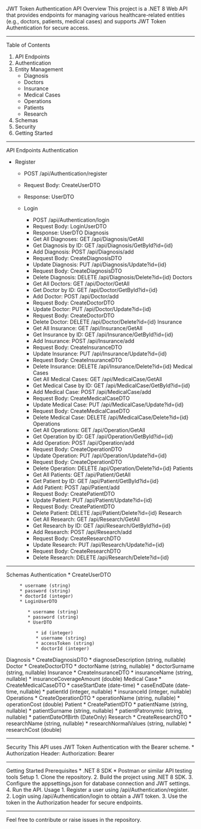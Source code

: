 JWT Token Authentication API
Overview
This project is a .NET 8 Web API that provides endpoints for managing various healthcare-related entities (e.g., doctors, patients, medical cases) and supports JWT Token Authentication for secure access.
________________


Table of Contents
1. API Endpoints
2. Authentication
3. Entity Management
   * Diagnosis
   * Doctors
   * Insurance
   * Medical Cases
   * Operations
   * Patients
   * Research
4. Schemas
5. Security
6. Getting Started
________________


API Endpoints
Authentication
* Register

   * POST /api/Authentication/register
   * Request Body: CreateUserDTO
   * Response: UserDTO
   * Login

      * POST /api/Authentication/login
      * Request Body: LoginUserDTO
      * Response: UserDTO
Diagnosis
      * Get All Diagnoses: GET /api/Diagnosis/GetAll
      * Get Diagnosis by ID: GET /api/Diagnosis/GetById?id={id}
      * Add Diagnosis: POST /api/Diagnosis/add
      * Request Body: CreateDiagnosisDTO
      * Update Diagnosis: PUT /api/Diagnosis/Update?id={id}
      * Request Body: CreateDiagnosisDTO
      * Delete Diagnosis: DELETE /api/Diagnosis/Delete?id={id}
Doctors
      * Get All Doctors: GET /api/Doctor/GetAll
      * Get Doctor by ID: GET /api/Doctor/GetById?id={id}
      * Add Doctor: POST /api/Doctor/add
      * Request Body: CreateDoctorDTO
      * Update Doctor: PUT /api/Doctor/Update?id={id}
      * Request Body: CreateDoctorDTO
      * Delete Doctor: DELETE /api/Doctor/Delete?id={id}
Insurance
      * Get All Insurance: GET /api/Insurance/GetAll
      * Get Insurance by ID: GET /api/Insurance/GetById?id={id}
      * Add Insurance: POST /api/Insurance/add
      * Request Body: CreateInsuranceDTO
      * Update Insurance: PUT /api/Insurance/Update?id={id}
      * Request Body: CreateInsuranceDTO
      * Delete Insurance: DELETE /api/Insurance/Delete?id={id}
Medical Cases
      * Get All Medical Cases: GET /api/MedicalCase/GetAll
      * Get Medical Case by ID: GET /api/MedicalCase/GetById?id={id}
      * Add Medical Case: POST /api/MedicalCase/add
      * Request Body: CreateMedicalCaseDTO
      * Update Medical Case: PUT /api/MedicalCase/Update?id={id}
      * Request Body: CreateMedicalCaseDTO
      * Delete Medical Case: DELETE /api/MedicalCase/Delete?id={id}
Operations
      * Get All Operations: GET /api/Operation/GetAll
      * Get Operation by ID: GET /api/Operation/GetById?id={id}
      * Add Operation: POST /api/Operation/add
      * Request Body: CreateOperationDTO
      * Update Operation: PUT /api/Operation/Update?id={id}
      * Request Body: CreateOperationDTO
      * Delete Operation: DELETE /api/Operation/Delete?id={id}
Patients
      * Get All Patients: GET /api/Patient/GetAll
      * Get Patient by ID: GET /api/Patient/GetById?id={id}
      * Add Patient: POST /api/Patient/add
      * Request Body: CreatePatientDTO
      * Update Patient: PUT /api/Patient/Update?id={id}
      * Request Body: CreatePatientDTO
      * Delete Patient: DELETE /api/Patient/Delete?id={id}
Research
      * Get All Research: GET /api/Research/GetAll
      * Get Research by ID: GET /api/Research/GetById?id={id}
      * Add Research: POST /api/Research/add
      * Request Body: CreateResearchDTO
      * Update Research: PUT /api/Research/Update?id={id}
      * Request Body: CreateResearchDTO
      * Delete Research: DELETE /api/Research/Delete?id={id}
________________


Schemas
Authentication
      * CreateUserDTO

         * username (string)
         * password (string)
         * doctorId (integer)
         * LoginUserDTO

            * username (string)
            * password (string)
            * UserDTO

               * id (integer)
               * username (string)
               * accessToken (string)
               * doctorId (integer)
Diagnosis
               * CreateDiagnosisDTO
               * diagnoseDescription (string, nullable)
Doctor
               * CreateDoctorDTO
               * doctorName (string, nullable)
               * doctorSurname (string, nullable)
Insurance
               * CreateInsuranceDTO
               * insuranceName (string, nullable)
               * insuranceCoverageAmount (double)
Medical Case
               * CreateMedicalCaseDTO
               * caseStartDate (date-time)
               * caseEndDate (date-time, nullable)
               * patientId (integer, nullable)
               * insuranceId (integer, nullable)
Operations
               * CreateOperationDTO
               * operationName (string, nullable)
               * operationCost (double)
Patient
               * CreatePatientDTO
               * patientName (string, nullable)
               * patientSurname (string, nullable)
               * patientPatronymic (string, nullable)
               * patientDateOfBirth (DateOnly)
Research
               * CreateResearchDTO
               * researchName (string, nullable)
               * researchNormalValues (string, nullable)
               * researchCost (double)
________________


Security
This API uses JWT Token Authentication with the Bearer scheme.
               * Authorization Header:
Authorization: Bearer <your-token>
________________


Getting Started
Prerequisites
                  * .NET 8 SDK
                  * Postman or similar API testing tools
Setup
                  1. Clone the repository.
                  2. Build the project using .NET 8 SDK.
                  3. Configure the appsettings.json for database connection and JWT settings.
                  4. Run the API.
Usage
                  1. Register a user using /api/Authentication/register.
                  2. Login using /api/Authentication/login to obtain a JWT token.
                  3. Use the token in the Authorization header for secure endpoints.
________________


Feel free to contribute or raise issues in the repository.
